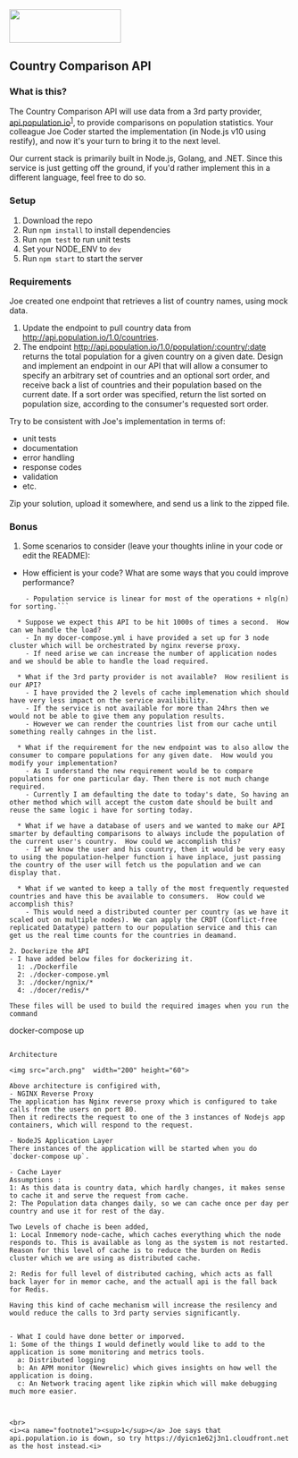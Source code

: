 <img src="atom.png"  width="200" height="60">

## Country Comparison API

### What is this?

The Country Comparison API will use data from a 3rd party provider, [api.population.io](http://api.population.io)<sup>[1](#footnote1)</sup>, to provide comparisons on population statistics.  Your colleague Joe Coder started the implementation (in Node.js v10 using restify), and now it's your turn to bring it to the next level.  

Our current stack is primarily built in Node.js, Golang, and .NET.  Since this service is just getting off the ground, if you'd rather implement this in a different language, feel free to do so.

### Setup

1. Download the repo
2. Run `npm install` to install dependencies
3. Run `npm test` to run unit tests
4. Set your NODE_ENV to `dev`
5. Run `npm start` to start the server

### Requirements

Joe created one endpoint that retrieves a list of country names, using mock data.

1. Update the endpoint to pull country data from http://api.population.io/1.0/countries.
2. The endpoint http://api.population.io/1.0/population/:country/:date returns the total population for a given country on a given date.  Design and implement an endpoint in our API that will allow a consumer to specify an arbitrary set of countries and an optional sort order, and receive back a list of countries and their population based on the current date.  If a sort order was specified, return the list sorted on population size, according to the consumer's requested sort order.

Try to be consistent with Joe's implementation in terms of:
* unit tests
* documentation
* error handling
* response codes
* validation
* etc.

Zip your solution, upload it somewhere, and send us a link to the zipped file.

### Bonus
1. Some scenarios to consider (leave your thoughts inline in your code or edit the README):
  * How efficient is your code?  What are some ways that you could improve performance?
```    - Country service is linear time
    - Population service is linear for most of the operations + nlg(n) for sorting.```

  * Suppose we expect this API to be hit 1000s of times a second.  How can we handle the load?
    - In my docer-compose.yml i have provided a set up for 3 node cluster which will be orchestrated by nginx reverse proxy.
    - If need arise we can increase the number of application nodes and we should be able to handle the load required. 

  * What if the 3rd party provider is not available?  How resilient is our API?
    - I have provided the 2 levels of cache implemenation which should have very less impact on the service availibility. 
    - If the service is not available for more than 24hrs then we would not be able to give them any population results.
    - However we can render the countries list from our cache until something really cahnges in the list. 

  * What if the requirement for the new endpoint was to also allow the consumer to compare populations for any given date.  How would you modify your implementation?
    - As I understand the new requirement would be to compare populations for one particular day. Then there is not much change required. 
    - Currently I am defaulting the date to today's date, So having an other method which will accept the custom date should be built and reuse the same logic i have for sorting today. 

  * What if we have a database of users and we wanted to make our API smarter by defaulting comparisons to always include the population of the current user's country.  How could we accomplish this?
    - If we know the user and his country, then it would be very easy to using the population-helper function i have inplace, just passing the country of the user will fetch us the population and we can display that.

  * What if we wanted to keep a tally of the most frequently requested countries and have this be available to consumers.  How could we accomplish this?
    - This would need a distributed counter per country (as we have it scaled out on multiple nodes). We can apply the CRDT (Conflict-free replicated Datatype) pattern to our population service and this can get us the real time counts for the countries in deamand. 

2. Dockerize the API
- I have added below files for dockerizing it. 
  1: ./Dockerfile
  2: ./docker-compose.yml
  3: ./docker/ngnix/*
  4: ./docer/redis/*

These files will be used to build the required images when you run the command 
```
docker-compose up
```

Architecture

<img src="arch.png"  width="200" height="60">

Above architecture is configired with, 
- NGINX Reverse Proxy
The application has Nginx reverse proxy which is configured to take calls from the users on port 80. 
Then it redirects the request to one of the 3 instances of Nodejs app containers, which will respond to the request.

- NodeJS Application Layer
There instances of the application will be started when you do `docker-compose up`.

- Cache Layer
Assumptions : 
1: As this data is country data, which hardly changes, it makes sense to cache it and serve the request from cache. 
2: The Population data changes daily, so we can cache once per day per country and use it for rest of the day.

Two Levels of chache is been added, 
1: Local Inmemory node-cache, which caches everything which the node responds to. This is available as long as the system is not restarted. 
Reason for this level of cache is to reduce the burden on Redis cluster which we are using as distributed cache. 

2: Redis for full level of distributed caching, which acts as fall back layer for in memor cache, and the actuall api is the fall back for Redis. 

Having this kind of cache mechanism will increase the resilency and would reduce the calls to 3rd party servies significantly. 


- What I could have done better or imporved. 
1: Some of the things I would definetly would like to add to the application is some monitoring and metrics tools. 
  a: Distributed logging
  b: An APM monitor (Newrelic) which gives insights on how well the application is doing. 
  c: An Network tracing agent like zipkin which will make debugging much more easier.



<br>
<i><a name="footnote1"><sup>1</sup></a> Joe says that api.population.io is down, so try https://dyicn1e62j3n1.cloudfront.net as the host instead.<i>
